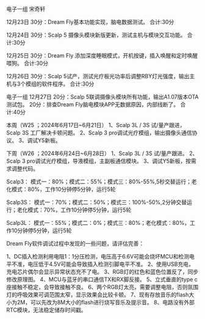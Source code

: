 电子一组 宋奇轩

12月23日 
30分：Dream Fly基本功能实现，脑电数据测试。
合计:30分

12月24日 
30分：Scalp 5 摄像头模块新版更新，测试主机与模块交互功能。
合计:30分

12月25日 
30分：Dream Fly 添加深度睡眠模式，开机按键，插入唤醒和定时唤醒喂狗。
合计:30分

12月26日 
30分：Scalp 5试产，测试光疗板光功率后调整RBY灯光强度，输出主机与3个模组的软件程序。
合计:30分

电子一组
12月27日 
20分：Scalp 5联调摄像头模块所有功能，输出A1.07版本OTA测试包。
20分：排查Dream Fly脑电模块APP无数据原因，内部线断了。
合计:40分





本周（W25 ；2024年6月17日~6月21日）
1、Scalp 3L / 3S 试/量产跟进，Scalp 3S 工厂解决卡顿问题。
2、Scalp 3 pro调试光疗模组，输出摄像头通信协议。
3、调试Y5新板。

下周（W26 ；2024年6月24日~6月28日）
1、Scalp 3L / 3S 试/量产跟进。
2、Scalp 3 pro调试光疗模组，导液模组，主副板通信模块。
3、调试Y5新板，按需求调整代码。



Scalp3：
模式一：80%；模式二：55%；模式三：80%-55%,5秒交替运行；老化模式：80%，工作10分钟停5分钟，运行5轮

Scalp3S：
模式一：70%；模式二：50%；模式三：100%-50%,2分钟交替运行；老化模式：70%，工作10分钟停5分钟，运行5轮

Scalp3L：
模式一：55%；模式二：0%；模式三：80%；老化模式：80%，工作10分钟停5分钟，运行5轮


Dream Fly软件调试过程中发现的一些问题，请评估完善：

1、DC插入检测利用电阻1：1分压检测，电压高于6.6V可能会烧坏MCU和检测电平不准，电压低于4.5V可能会导致插入检测引脚电平不准。
2、使用USB充电，充电芯片偶尔会显示异常状态充不了电。
3、RGB灯的红色和蓝色位置反了，同步修改原理图。
4、MCU与蓝牙的串口通信TX和RX脚反接。
5、立式垂直的type c座接触不稳定，会导致接触不良。
6、两个RGB灯太亮，需要调整电阻，否则氛围灯的呼吸效果可调范围太窄，显示效果会比较卡顿。
7、现有存放音乐的flash大小为2M，可以先改为8M大小的flash进行烧写音乐及提示音。
8、电路没有外部RTC模块，无法稳定储存时间戳。
